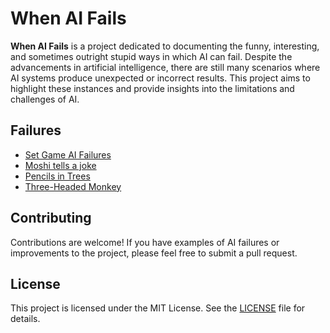 # When AI Fails

**When AI Fails** is a project dedicated to documenting the funny, interesting, and sometimes outright stupid ways in which AI can fail. Despite the advancements in artificial intelligence, there are still many scenarios where AI systems produce unexpected or incorrect results. This project aims to highlight these instances and provide insights into the limitations and challenges of AI.

## Failures

- [Set Game AI Failures](playing-set/README.md)
- [Moshi tells a joke](elephants-hiding/README.md)
- [Pencils in Trees](pencils-in-trees/README.md)
- [Three-Headed Monkey](three-headed-monkey/README.md)

## Contributing

Contributions are welcome! If you have examples of AI failures or improvements to the project, please feel free to submit a pull request.

## License

This project is licensed under the MIT License. See the [LICENSE](LICENSE) file for details.
